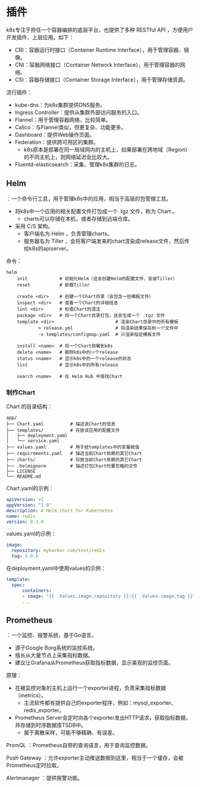 # 插件

k8s专注于担任一个容器编排的底层平台，也提供了多种 RESTful API ，方便用户开发插件、上层应用。如下：
- CRI：容器运行时接口（Container Runtime Interface），用于管理容器、镜像。
- CNI：容器网络接口（Container Network Interface），用于管理容器的网络。
- CSI：容器存储接口（Container Storage Interface），用于管理存储资源。

流行插件：
- kube-dns：为k8s集群提供DNS服务。
- Ingress Controller：提供从集群外部访问服务的入口。
- Flannel：用于管理容器网络，比较简单。
- Calico：与Flannel类似，但更复杂、功能更多。
- Dashboard：提供Web操作页面。
- Federation：提供跨可用区的集群。
  - k8s原本是部署在同一局域网内的主机上，如果部署在跨地域（Region）的不同主机上，则网络延迟会比较大。
- Fluentd-elasticsearch：采集、管理k8s集群的日志。

## Helm

：一个命令行工具，用于管理k8s中的应用，相当于高层的包管理工具。
- 将k8s中一个应用的相关配置文件打包成一个 .tgz 文件，称为 Chart 。
  - charts可以存储在本机，或者存储到远端仓库。
- 采用 C/S 架构。
  - 客户端名为 Helm ，负责管理charts。
  - 服务器名为 Tiller ，会将客户端发来的chart渲染成release文件，然后传给k8s的apiserver。

命令：
```shell
helm
    init            # 初始化Helm（这会创建Helm的配置文件、安装Tiller）
    reset           # 卸载Tiller

    create <dir>    # 创建一个Chart目录（会包含一些模板文件）
    inspect <dir>   # 查看一个Chart的详细信息
    lint <dir>      # 检查Chart的语法
    package <dir>   # 将一个Chart目录打包，这会生成一个 .tgz 文件
    template <dir>                       # 渲染Chart目录中的所有模板
            > release.yml                # 将渲染结果保存到一个文件中
            -x templates/configmap.yaml  # 只渲染指定模板文件

    install <name>  # 将一个Chart部署到k8s
    delete <name>   # 删除k8s中的一个release
    status <name>   # 显示k8s中的一个release的状态
    list            # 显示k8s中的所有release

    search <name>   # 在 Helm Hub 中查找Chart
```

### 制作Chart

Chart 的目录结构：
```
app/
├── Chart.yaml          # 描述该Chart的信息
├── templates/          # 存放该应用的配置文件
│   ├── deployment.yaml
│   └── service.yaml
├── values.yaml         # 用于给templates中的变量赋值
├── requirements.yaml   # 描述当前Chart依赖的其它Chart
├── charts/             # 存放当前Chart依赖的其它Chart
├── .helmignore         # 描述打包Chart时要忽略的文件
├── LICENSE
└── README.md
```

Chart.yaml的示例：
```yaml
apiVersion: v1
appVersion: "1.0"
description: A Helm chart for Kubernetes
name: redis
version: 0.1.0
```

values.yaml的示例：
```yaml
image:
  repository: myharbor.com/test/redis
  tag: 5.0.6
```

在deployment.yaml中使用values的示例：
```yaml
template:
  spec:
      containers:
      - image: "{{ .Values.image.repository }}:{{ .Values.image.tag }}"
      ...
```

## Prometheus

：一个监控、报警系统，基于Go语言。
- 源于Google Borg系统的监控系统。
- 擅长从大量节点上采集指标数据。
- 建议让Grafana从Prometheus获取指标数据，显示美观的监控页面。

原理：
- 在被监控对象的主机上运行一个exporter进程，负责采集指标数据（metrics）。
  - 主流软件都有提供自己的exporter程序，例如：mysql_exporter、redis_exporter。
- Prometheus Server会定时向各个exporter发出HTTP请求，获取指标数据，并存储到时序数据库TSDB中。
  - 属于离散采样，可能不够精确、有误差。

PromQL ：Prometheus自带的查询语言，用于查询监控数据。

Push Gateway ：允许exporter主动推送数据到这里，相当于一个缓存，会被Prometheus定时拉取。

Alertmanager ：提供报警功能。

